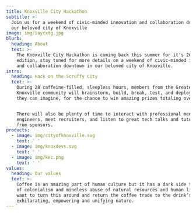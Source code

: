 ```yaml
---
title: Knoxville City Hackathon
subtitle: >-
  Join us for a weekend of civic-minded innovation and collaboration downtown in
  our beloved city of Knoxville
image: img/iaycxtg.jpg
blurb:
  heading: About
  text: >-
    The Knoxville City Hackathon is coming back this summer for it's 2nd
    edition, stay tuned for more details on a weekend of civic-minded innovation
    and collaboration downtown in our beloved city of Knoxville.
intro:
  heading: Hack on the Scruffy City
  text: >-
    During 28 caffeine-filled, sleepless hours, members from the Greater
    Knoxville community will brainstorm, build, break, test, and deploy whatever
    they can imagine, for the chance to win amazing prizes totaling over $6,400.


    There will also be plenty of time to interact with professional mentors and
    engineers, meet recruiters, and listen to great tech talks and tutorials
    from sponsors.
products:
  - image: img/cityofknoxville.svg
    text: ' '
  - image: img/knoxdevs.svg
    text: ' '
  - image: img/kec.png
    text: ' '
values:
  heading: Our values
  text: >-
    Coffee is an amazing part of human culture but it has a dark side too – one
    of colonialism and mindless abuse of natural resources and human lives. We
    want to turn this around and return the coffee trade to the drink’s
    exhilarating, empowering and unifying nature.
---
```

